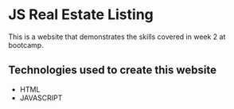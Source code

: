 # JS Real Estate Listing

This is a website that demonstrates the skills covered in week 2 at bootcamp. 

## Technologies used to create this website

* HTML
* JAVASCRIPT